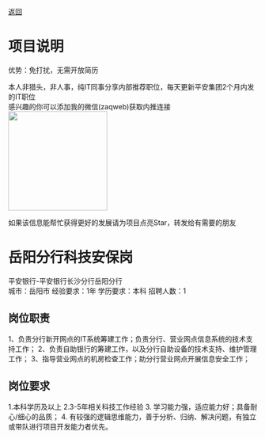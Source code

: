 [返回](../)

# 项目说明

优势：免打扰，无需开放简历

本人非猎头，非人事，纯IT同事分享内部推荐职位，每天更新平安集团2个月内发的IT职位  
感兴趣的你可以添加我的微信(zaqweb)获取内推连接  
<img src="https://github.com/zaqweb/PA-IT-JOBS/blob/master/WechatICode.jpeg"  height="200" width="200">

如果该信息能帮忙获得更好的发展请为项目点亮Star，转发给有需要的朋友

# 岳阳分行科技安保岗
平安银行-平安银行长沙分行岳阳分行  
城市：岳阳市 经验要求：1年 学历要求：本科  招聘人数：1

## 岗位职责
1、负责分行新开网点的IT系统筹建工作；负责分行、营业网点信息系统的技术支持工作；
2、负责自助银行的筹建工作，以及分行自助设备的技术支持、维护管理工作； 
3、指导营业网点的机房检查工作；助分行营业网点开展信息安全工作；

## 岗位要求
1.本科学历及以上
2.3-5年相关科技工作经验
3. 学习能力强，适应能力好；具备耐心/细心的品质； 
4. 有较强的逻辑思维能力，善于分析、归纳、解决问题，有独立或带队进行项目开发能力者优先。




